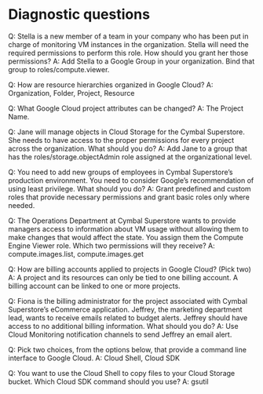 # Diagnostic questions

Q: Stella is a new member of a team in your company who has been put in charge of monitoring VM instances in the organization. Stella will need the required permissions to perform this role. How should you grant her those permissions?
A: Add Stella to a Google Group in your organization. Bind that group to roles/compute.viewer.

Q: How are resource hierarchies organized in Google Cloud?
A: Organization, Folder, Project, Resource

Q: What Google Cloud project attributes can be changed?
A: The Project Name.

Q: Jane will manage objects in Cloud Storage for the Cymbal Superstore. She needs to have access to the proper permissions for every project across the organization. What should you do? 
A: Add Jane to a group that has the roles/storage.objectAdmin role assigned at the organizational level.

Q: You need to add new groups of employees in Cymbal Superstore’s production environment. You need to consider Google’s recommendation of using least privilege. What should you do? 
A: Grant predefined and custom roles that provide necessary permissions and grant basic roles only where needed.

Q: The Operations Department at Cymbal Superstore wants to provide managers access to information about VM usage without allowing them to make changes that would affect the state. You assign them the Compute Engine Viewer role. Which two permissions will they receive?
A: compute.images.list, compute.images.get

Q: How are billing accounts applied to projects in Google Cloud? (Pick two)
A: A project and its resources can only be tied to one billing account. A billing account can be linked to one or more projects.

Q: Fiona is the billing administrator for the project associated with Cymbal Superstore’s eCommerce application. Jeffrey, the marketing department lead, wants to receive emails related to budget alerts. Jeffrey should have access to no additional billing information. What should you do?
A: Use Cloud Monitoring notification channels to send Jeffrey an email alert. 

Q: Pick two choices, from the options below, that provide a command line interface to Google Cloud.
A: Cloud Shell, Cloud SDK

Q: You want to use the Cloud Shell to copy files to your Cloud Storage bucket. Which Cloud SDK command should you use?
A: gsutil

